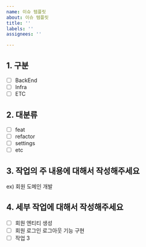 ```yaml
---
name: 이슈 템플릿
about: 이슈 템플릿
title: ''
labels: ''
assignees: ''

---
```


## 1. 구분

- [ ] BackEnd
- [ ] Infra
- [ ] ETC

## 2. 대분류

- [ ] feat
- [ ] refactor
- [ ] settings
- [ ] etc

## 3. 작업의 주 내용에 대해서 작성해주세요

ex) 회원 도메인 개발

## 4. 세부 작업에 대해서 작성해주세요

<!-- 추가적인 작업 설명이 있다면 작성해주세요 -->

- [ ] 회원 엔티티 생성
- [ ] 회원 로그인 로그아웃 기능 구현
- [ ] 작업 3
